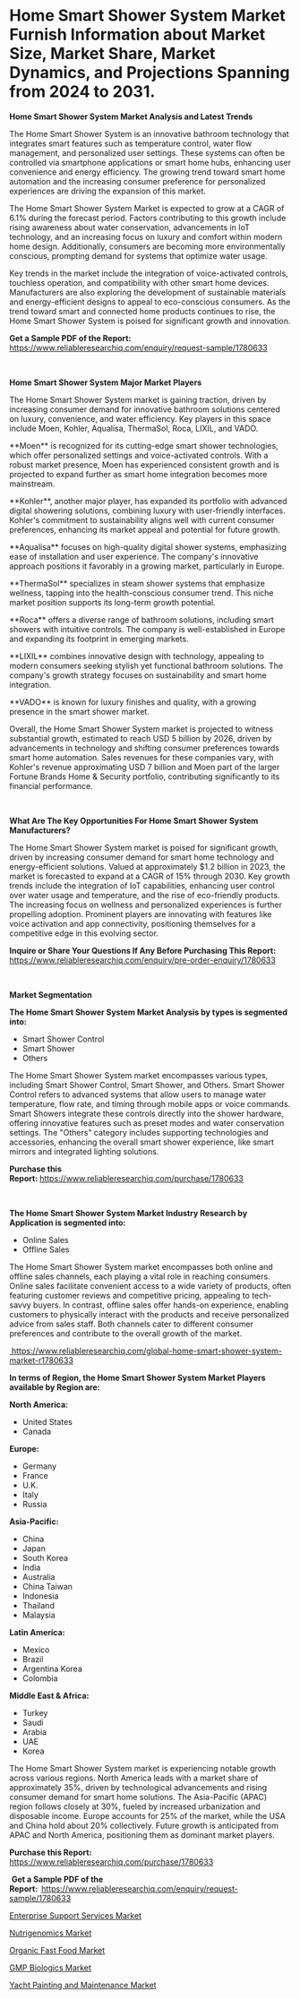 <p><h1>Home Smart Shower System Market Furnish Information about Market Size, Market Share, Market Dynamics, and Projections Spanning from 2024 to 2031.</h1></p><p><strong>Home Smart Shower System Market Analysis and Latest Trends</strong></p>
<p><p>The Home Smart Shower System is an innovative bathroom technology that integrates smart features such as temperature control, water flow management, and personalized user settings. These systems can often be controlled via smartphone applications or smart home hubs, enhancing user convenience and energy efficiency. The growing trend toward smart home automation and the increasing consumer preference for personalized experiences are driving the expansion of this market.</p><p>The Home Smart Shower System Market is expected to grow at a CAGR of 6.1% during the forecast period. Factors contributing to this growth include rising awareness about water conservation, advancements in IoT technology, and an increasing focus on luxury and comfort within modern home design. Additionally, consumers are becoming more environmentally conscious, prompting demand for systems that optimize water usage.</p><p>Key trends in the market include the integration of voice-activated controls, touchless operation, and compatibility with other smart home devices. Manufacturers are also exploring the development of sustainable materials and energy-efficient designs to appeal to eco-conscious consumers. As the trend toward smart and connected home products continues to rise, the Home Smart Shower System is poised for significant growth and innovation.</p></p>
<p><strong>Get a Sample PDF of the Report:&nbsp;</strong> <a href="https://www.reliableresearchiq.com/enquiry/request-sample/1780633?utm_campaign=1137&utm_medium=2&utm_source=Github&utm_content=ia&utm_term=19122024&utm_id=home-smart-shower-system">https://www.reliableresearchiq.com/enquiry/request-sample/1780633</a></p>
<p>&nbsp;</p>
<p><strong>Home Smart Shower System Major Market Players</strong></p>
<p><p>The Home Smart Shower System market is gaining traction, driven by increasing consumer demand for innovative bathroom solutions centered on luxury, convenience, and water efficiency. Key players in this space include Moen, Kohler, Aqualisa, ThermaSol, Roca, LIXIL, and VADO.</p><p>**Moen** is recognized for its cutting-edge smart shower technologies, which offer personalized settings and voice-activated controls. With a robust market presence, Moen has experienced consistent growth and is projected to expand further as smart home integration becomes more mainstream.</p><p>**Kohler**, another major player, has expanded its portfolio with advanced digital showering solutions, combining luxury with user-friendly interfaces. Kohler's commitment to sustainability aligns well with current consumer preferences, enhancing its market appeal and potential for future growth.</p><p>**Aqualisa** focuses on high-quality digital shower systems, emphasizing ease of installation and user experience. The company's innovative approach positions it favorably in a growing market, particularly in Europe.</p><p>**ThermaSol** specializes in steam shower systems that emphasize wellness, tapping into the health-conscious consumer trend. This niche market position supports its long-term growth potential.</p><p>**Roca** offers a diverse range of bathroom solutions, including smart showers with intuitive controls. The company is well-established in Europe and expanding its footprint in emerging markets.</p><p>**LIXIL** combines innovative design with technology, appealing to modern consumers seeking stylish yet functional bathroom solutions. The company's growth strategy focuses on sustainability and smart home integration.</p><p>**VADO** is known for luxury finishes and quality, with a growing presence in the smart shower market.</p><p>Overall, the Home Smart Shower System market is projected to witness substantial growth, estimated to reach USD 5 billion by 2026, driven by advancements in technology and shifting consumer preferences towards smart home automation. Sales revenues for these companies vary, with Kohler's revenue approximating USD 7 billion and Moen part of the larger Fortune Brands Home & Security portfolio, contributing significantly to its financial performance.</p></p>
<p>&nbsp;</p>
<p><strong>What Are The Key Opportunities For Home Smart Shower System Manufacturers?</strong></p>
<p><p>The Home Smart Shower System market is poised for significant growth, driven by increasing consumer demand for smart home technology and energy-efficient solutions. Valued at approximately $1.2 billion in 2023, the market is forecasted to expand at a CAGR of 15% through 2030. Key growth trends include the integration of IoT capabilities, enhancing user control over water usage and temperature, and the rise of eco-friendly products. The increasing focus on wellness and personalized experiences is further propelling adoption. Prominent players are innovating with features like voice activation and app connectivity, positioning themselves for a competitive edge in this evolving sector.</p></p>
<p><strong>Inquire or Share Your Questions If Any Before Purchasing This Report:</strong> <a href="https://www.reliableresearchiq.com/enquiry/pre-order-enquiry/1780633?utm_campaign=1137&utm_medium=2&utm_source=Github&utm_content=ia&utm_term=19122024&utm_id=home-smart-shower-system">https://www.reliableresearchiq.com/enquiry/pre-order-enquiry/1780633</a></p>
<p>&nbsp;</p>
<p><strong>Market Segmentation</strong></p>
<p><strong>The Home Smart Shower System Market Analysis by types is segmented into:</strong></p>
<p><ul><li>Smart Shower Control</li><li>Smart Shower</li><li>Others</li></ul></p>
<p><p>The Home Smart Shower System market encompasses various types, including Smart Shower Control, Smart Shower, and Others. Smart Shower Control refers to advanced systems that allow users to manage water temperature, flow rate, and timing through mobile apps or voice commands. Smart Showers integrate these controls directly into the shower hardware, offering innovative features such as preset modes and water conservation settings. The "Others" category includes supporting technologies and accessories, enhancing the overall smart shower experience, like smart mirrors and integrated lighting solutions.</p></p>
<p><strong>Purchase this Report:&nbsp;</strong><a href="https://www.reliableresearchiq.com/purchase/1780633?utm_campaign=1137&utm_medium=2&utm_source=Github&utm_content=ia&utm_term=19122024&utm_id=home-smart-shower-system">https://www.reliableresearchiq.com/purchase/1780633</a></p>
<p>&nbsp;</p>
<p><strong>The Home Smart Shower System Market Industry Research by Application is segmented into:</strong></p>
<p><ul><li>Online Sales</li><li>Offline Sales</li></ul></p>
<p><p>The Home Smart Shower System market encompasses both online and offline sales channels, each playing a vital role in reaching consumers. Online sales facilitate convenient access to a wide variety of products, often featuring customer reviews and competitive pricing, appealing to tech-savvy buyers. In contrast, offline sales offer hands-on experience, enabling customers to physically interact with the products and receive personalized advice from sales staff. Both channels cater to different consumer preferences and contribute to the overall growth of the market.</p></p>
<p><a href="https://www.reliableresearchiq.com/global-home-smart-shower-system-market-r1780633?utm_campaign=1137&utm_medium=2&utm_source=Github&utm_content=ia&utm_term=19122024&utm_id=home-smart-shower-system">&nbsp;https://www.reliableresearchiq.com/global-home-smart-shower-system-market-r1780633</a></p>
<p><strong>In terms of Region, the Home Smart Shower System Market Players available by Region are:</strong></p>
<p>
    <p> <strong> North America: </strong>
        <ul>
            <li>United States</li>
            <li>Canada</li>
        </ul>
        </p> 
    <p> <strong> Europe: </strong>
        <ul>
            <li>Germany</li>
            <li>France</li>
            <li>U.K.</li>
            <li>Italy</li>
            <li>Russia</li>
        </ul>
        </p> 
    <p> <strong> Asia-Pacific: </strong>
        <ul>
            <li>China</li>
            <li>Japan</li>
            <li>South Korea</li>
            <li>India</li>
            <li>Australia</li>
            <li>China Taiwan</li>
            <li>Indonesia</li>
            <li>Thailand</li>
            <li>Malaysia</li>
        </ul>
        </p> 
    <p> <strong> Latin America: </strong>
        <ul>
            <li>Mexico</li>
            <li>Brazil</li>
            <li>Argentina Korea</li>
            <li>Colombia</li>
        </ul>
        </p> 
    <p> <strong> Middle East & Africa: </strong>
        <ul>
            <li>Turkey</li>
            <li>Saudi</li>
            <li>Arabia</li>
            <li>UAE</li>
            <li>Korea</li>
        </ul>
    </p>
    </p>
<p><p>The Home Smart Shower System market is experiencing notable growth across various regions. North America leads with a market share of approximately 35%, driven by technological advancements and rising consumer demand for smart home solutions. The Asia-Pacific (APAC) region follows closely at 30%, fueled by increased urbanization and disposable income. Europe accounts for 25% of the market, while the USA and China hold about 20% collectively. Future growth is anticipated from APAC and North America, positioning them as dominant market players.</p></p>
<p><strong>Purchase this Report: </strong><a href="https://www.reliableresearchiq.com/purchase/1780633?utm_campaign=1137&utm_medium=2&utm_source=Github&utm_content=ia&utm_term=19122024&utm_id=home-smart-shower-system">https://www.reliableresearchiq.com/purchase/1780633</a></p>
<p>&nbsp;<strong>Get a Sample PDF of the Report:&nbsp;&nbsp;</strong><a href="https://www.reliableresearchiq.com/enquiry/request-sample/1780633?utm_campaign=1137&utm_medium=2&utm_source=Github&utm_content=ia&utm_term=19122024&utm_id=home-smart-shower-system">https://www.reliableresearchiq.com/enquiry/request-sample/1780633</a></p>
<p><strong></strong></p>
<p><p><a href="https://www.linkedin.com/pulse/driving-forces-behind-enterprise-support-services-market-i82oe?utm_campaign=1137&utm_medium=2&utm_source=Github&utm_content=ia&utm_term=19122024&utm_id=home-smart-shower-system">Enterprise Support Services Market</a></p><p><a href="https://www.linkedin.com/pulse/nutrigenomics-market-matrix-applications-types-cagr-growth-jlbee?utm_campaign=1137&utm_medium=2&utm_source=Github&utm_content=ia&utm_term=19122024&utm_id=home-smart-shower-system">Nutrigenomics Market</a></p><p><a href="https://www.linkedin.com/pulse/organic-fast-food-market-report-competitive-insights-ceble?utm_campaign=1137&utm_medium=2&utm_source=Github&utm_content=ia&utm_term=19122024&utm_id=home-smart-shower-system">Organic Fast Food Market</a></p><p><a href="https://www.linkedin.com/pulse/gmp-biologics-market-revenue-forecast-based-industry-growth-hfrke?utm_campaign=1137&utm_medium=2&utm_source=Github&utm_content=ia&utm_term=19122024&utm_id=home-smart-shower-system">GMP Biologics Market</a></p><p><a href="https://www.linkedin.com/pulse/global-yacht-painting-maintenance-marketacomprehensive-analysis-exhde?utm_campaign=1137&utm_medium=2&utm_source=Github&utm_content=ia&utm_term=19122024&utm_id=home-smart-shower-system">Yacht Painting and Maintenance Market</a></p></p>